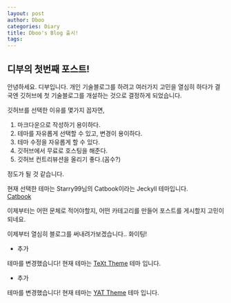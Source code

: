 ```yaml
---
layout: post
author: Dboo
categories: Diary
title: Dboo's Blog 출시!
tags:
---
```



## 디부의 첫번째 포스트!

안녕하세요. 디부입니다.
개인 기술블로그를 하려고 여러가지 고민을 열심히 하다가 결국엔 깃허브에 첫 기술블로그를 개설하는 것으로 결정하게 되었습니다.

깃허브를 선택한 이유를 몇가지 꼽자면,
1. 마크다운으로 작성하기 용이하다.
2. 테마를 자유롭게 선택할 수 있고, 변경이 용이하다.
3. 테마 수정을 자유롭게 할 수 있다.
4. 깃허브에서 무료로 호스팅을 해준다.
5. 깃허브 컨트리뷰션을 올리기 좋다.(꼼수?)

정도가 될 것 같습니다.

현재 선택한 테마는 Starry99님의 Catbook이라는 Jeckyll 테마입니다.  
[Catbook](http://jekyllthemes.org/themes/CATbook/)

이제부터는 어떤 문체로 적어야할지, 어떤 카테고리를 만들어 포스트를 게시할지 고민이 되네요.

이제부터 열심히 블로그를 써내려가보겠습니다.. 화이팅!

+ 추가

테마를 변경했습니다! 현재 테마는 [TeXt Theme](https://github.com/kitian616/jekyll-TeXt-theme) 테마 입니다.

+ 추가

테마를 변경했습니다! 현재 테마는 [YAT Theme](https://github.com/jeffreytse/jekyll-theme-yat) 테마 입니다.
